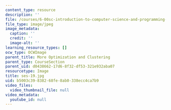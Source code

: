 ```yaml
---
content_type: resource
description: ''
file: /courses/6-00sc-introduction-to-computer-science-and-programming-spring-2011/b5003c39838268fe8ab0338ecc4ca7b9_ses-19.jpg
file_type: image/jpeg
image_metadata:
  caption: ''
  credit: ''
  image-alt: ''
learning_resource_types: []
ocw_type: OCWImage
parent_title: More Optimization and Clustering
parent_type: CourseSection
parent_uid: d0438662-17d6-8f32-df53-321e932aba07
resourcetype: Image
title: ses-19.jpg
uid: b5003c39-8382-68fe-8ab0-338ecc4ca7b9
video_files:
  video_thumbnail_file: null
video_metadata:
  youtube_id: null
---
```

